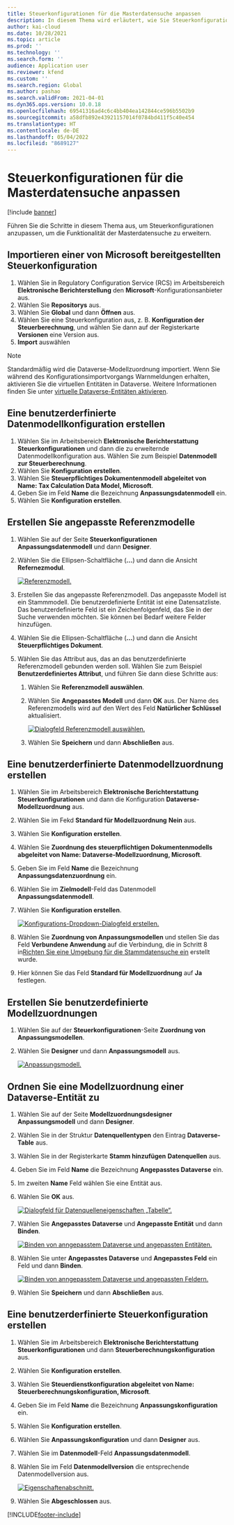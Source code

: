 ```yaml
---
title: Steuerkonfigurationen für die Masterdatensuche anpassen
description: In diesem Thema wird erläutert, wie Sie Steuerkonfigurationen anpassen, um die Funktionalität der Masterdatensuche zu erweitern.
author: kai-cloud
ms.date: 10/28/2021
ms.topic: article
ms.prod: ''
ms.technology: ''
ms.search.form: ''
audience: Application user
ms.reviewer: kfend
ms.custom: ''
ms.search.region: Global
ms.author: pashao
ms.search.validFrom: 2021-04-01
ms.dyn365.ops.version: 10.0.18
ms.openlocfilehash: 69541316ad4c6c4bb404ea142844ce596b5502b9
ms.sourcegitcommit: a58dfb892e43921157014f0784bd411f5c40e454
ms.translationtype: HT
ms.contentlocale: de-DE
ms.lasthandoff: 05/04/2022
ms.locfileid: "8689127"
---
```

# <a name="customize-tax-configurations-for-master-data-lookup"></a>Steuerkonfigurationen für die Masterdatensuche anpassen

[!include [banner](../includes/banner.md)]

Führen Sie die Schritte in diesem Thema aus, um Steuerkonfigurationen anzupassen, um die Funktionalität der Masterdatensuche zu erweitern.

## <a name="import-a-tax-configuration-provided-by-microsoft"></a>Importieren einer von Microsoft bereitgestellten Steuerkonfiguration

1. Wählen Sie in Regulatory Configuration Service (RCS) im Arbeitsbereich **Elektronische Berichterstellung** den **Microsoft**-Konfigurationsanbieter aus.
2. Wählen Sie **Repositorys** aus.
3. Wählen Sie **Global** und dann **Öffnen** aus.
4. Wählen Sie eine Steuerkonfiguration aus, z. B. **Konfiguration der Steuerberechnung**, und wählen Sie dann auf der Registerkarte **Versionen** eine Version aus.
5. **Import** auswählen

> [!NOTE]
> Standardmäßig wird die Dataverse-Modellzuordnung importiert. Wenn Sie während des Konfigurationsimportvorgangs Warnmeldungen erhalten, aktivieren Sie die virtuellen Entitäten in Dataverse. Weitere Informationen finden Sie unter [virtuelle Dataverse-Entitäten aktivieren](../../fin-ops-core/dev-itpro/power-platform/enable-virtual-entities.md).

## <a name="create-a-customized-data-model-configuration"></a>Eine benutzerderfinierte Datenmodellkonfiguration erstellen

1. Wählen Sie im Arbeitsbereich **Elektronische Berichterstattung** **Steuerkonfigurationen** und dann die zu erweiternde Datenmodellkonfiguration aus. Wählen Sie zum Beispiel **Datenmodell zur Steuerberechnung**.
2. Wählen Sie **Konfiguration erstellen**.
3. Wählen Sie **Steuerpflichtiges Dokumentenmodell abgeleitet von Name: Tax Calculation Data Model, Microsoft**.
4. Geben Sie im Feld **Name** die Bezeichnung **Anpassungsdatenmodell** ein.
5. Wählen Sie **Konfiguration erstellen**.

## <a name="create-customized-reference-models"></a>Erstellen Sie angepasste Referenzmodelle

1. Wählen Sie auf der Seite **Steuerkonfigurationen** **Anpassungsdatenmodell** und dann **Designer**.
2. Wählen Sie die Ellipsen-Schaltfläche (**...**) und dann die Ansicht **Refernezmodul**.

    [![Referenzmodell.](./media/pic2.png)](./media/pic2.png)

3. Erstellen Sie das angepasste Referenzmodell. Das angepasste Modell ist ein Stammmodell. Die benutzerdefinierte Entität ist eine Datensatzliste. Das benutzerdefinierte Feld ist ein Zeichenfolgenfeld, das Sie in der Suche verwenden möchten. Sie können bei Bedarf weitere Felder hinzufügen.
4. Wählen Sie die Ellipsen-Schaltfläche (**...**) und dann die Ansicht **Steuerpflichtiges Dokument**.
5. Wählen Sie das Attribut aus, das an das benutzerdefinierte Referenzmodell gebunden werden soll. Wählen Sie zum Beispiel **Benutzerdefiniertes Attribut**, und führen Sie dann diese Schritte aus:

    1. Wählen Sie **Referenzmodell auswählen**.
    2. Wählen Sie **Angepasstes Modell** und dann **OK** aus. Der Name des Referenzmodells wird auf den Wert des Feld **Natürlicher Schlüssel** aktualisiert.

        [![Dialogfeld Referenzmodell auswählen.](./media/pic5.png)](./media/pic5.png)

    3. Wählen Sie **Speichern** und dann **Abschließen** aus.

## <a name="create-a-customized-model-mapping-configuration"></a>Eine benutzerderfinierte Datenmodellzuordnung erstellen

1. Wählen Sie im Arbeitsbereich **Elektronische Berichterstattung** **Steuerkonfigurationen** und dann die Konfiguration **Dataverse-Modellzuordnung** aus.
2. Wählen Sie im Fekd **Standard für Modellzuordnung** **Nein** aus.
3. Wählen Sie **Konfiguration erstellen**.
4. Wählen Sie **Zuordnung des steuerpflichtigen Dokumentenmodells abgeleitet von Name: Dataverse-Modellzuordnung, Microsoft**.
5. Geben Sie im Feld **Name** die Bezeichnung **Anpassungsdatenzuordnung** ein.
6. Wählen Sie im **Zielmodell**-Feld das Datenmodell **Anpassungsdatenmodell**.
7. Wählen Sie **Konfiguration erstellen**.

    [![Konfigurations-Dropdown-Dialogfeld erstellen.](./media/pic6.png)](./media/pic6.png)

8. Wählen Sie **Zuordnung von Anpassungsmodellen** und stellen Sie das Feld **Verbundene Anwendung** auf die Verbindung, die in Schritt 8 in[Richten Sie eine Umgebung für die Stammdatensuche ein](tax-service-set-up-environment-master-data-lookup.md) erstellt wurde.
9. Hier können Sie das Feld **Standard für Modellzuordnung** auf **Ja** festlegen.

## <a name="create-customized-model-mappings"></a>Erstellen Sie benutzerdefinierte Modellzuordnungen

1. Wählen Sie auf der **Steuerkonfigurationen**-Seite **Zuordnung von Anpassungsmodellen**.
2. Wählen Sie **Designer** und dann **Anpassungsmodell** aus.

    [![Anpassungsmodell.](./media/pic8.png)](./media/pic8.png)

## <a name="map-a-model-mapping-to-a-dataverse-entity"></a>Ordnen Sie eine Modellzuordnung einer Dataverse-Entität zu

1. Wählen Sie auf der Seite **Modellzuordnungsdesigner** **Anpassungsmodell** und dann **Designer**.
2. Wählen Sie in der Struktur **Datenquellentypen** den Eintrag **Dataverse-Table** aus.
3. Wählen Sie in der Registerkarte **Stamm hinzufügen** **Datenquellen** aus.
4. Geben Sie im Feld **Name** die Bezeichnung **Angepasstes Dataverse** ein.
5. Im zweiten **Name** Feld wählen Sie eine Entität aus.
6. Wählen Sie **OK** aus.

    [![Dialogfeld für Datenquelleneigenschaften „Tabelle“.](./media/pic9.png)](./media/pic9.png)

7. Wählen Sie **Angepasstes Dataverse** und **Angepasste Entität** und dann **Binden**.

    [![Binden von anngepasstem Dataverse und angepassten Entitäten.](./media/pic10.png)](./media/pic10.png)

8. Wählen Sie unter **Angepasstes Dataverse** und **Angepasstes Feld** ein Feld und dann **Binden**.

    [![Binden von anngepasstem Dataverse und angepassten Feldern.](./media/pic11.png)](./media/pic11.png)

9. Wählen Sie **Speichern** und dann **Abschließen** aus.

## <a name="create-a-customized-tax-configuration"></a>Eine benutzerderfinierte Steuerkonfiguration erstellen

1. Wählen Sie im Arbeitsbereich **Elektronische Berichterstattung** **Steuerkonfigurationen** und dann **Steuerberechnungskonfiguration** aus.
2. Wählen Sie **Konfiguration erstellen**.
3. Wählen Sie **Steuerdienstkonfiguration abgeleitet von Name: Steuerberechnungskonfiguration, Microsoft**.
4. Geben Sie im Feld **Name** die Bezeichnung **Anpassungskonfiguration** ein.
5. Wählen Sie **Konfiguration erstellen**.
6. Wählen Sie **Anpassungskonfiguration** und dann **Designer** aus.
7. Wählen Sie im **Datenmodell**-Feld  **Anpassungsdatenmodell**.
8. Wählen Sie im Feld **Datenmodellversion** die entsprechende Datenmodellversion aus.

    [![Eigenschaftenabschnitt.](./media/pic13.png)](./media/pic13.png)

9. Wählen Sie **Abgeschlossen** aus.

[!INCLUDE[footer-include](../../includes/footer-banner.md)]

